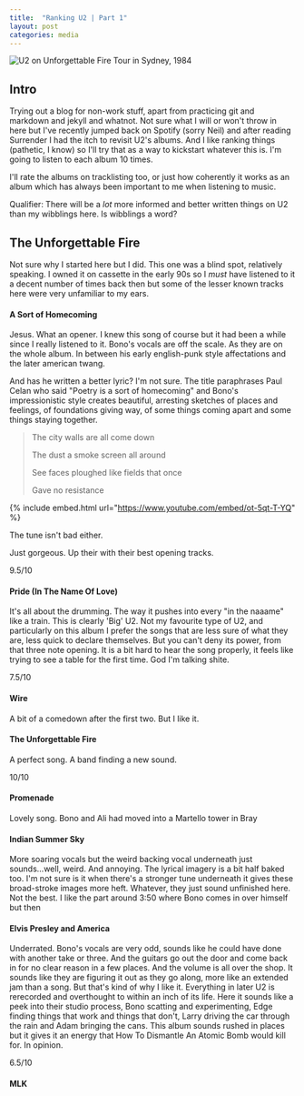 ```yaml
---
title:  "Ranking U2 | Part 1"
layout: post
categories: media
---
```


![U2 on Unforgettable Fire Tour in Sydney, 1984](https://upload.wikimedia.org/wikipedia/commons/a/ad/U2_on_Unforgettable_Fire_Tour_09-09-1984.jpg)


## Intro

Trying out a blog for non-work stuff, apart from practicing git and markdown and jekyll and whatnot. Not sure what I will or won't throw in here but I've recently jumped back on Spotify (sorry Neil) and after reading Surrender I had the itch to revisit U2's albums. And I like ranking things (pathetic, I know) so I'll try that as a way to kickstart whatever this is. I'm going to listen to each album 10 times.

I'll rate the albums on tracklisting too, or just how coherently it works as an album which has always been important to me when listening to music.

Qualifier: There will be a *lot* more informed and better written things on U2 than my wibblings here. Is wibblings a word?

## The Unforgettable Fire

Not sure why I started here but I did.  This one was a blind spot, relatively speaking. I owned it on cassette in the early 90s so I *must* have listened to it a decent number of times back then but some of the lesser known tracks here were very unfamiliar to my ears.

#### A Sort of Homecoming

Jesus. What an opener. I knew this song of course but it had been a while since I really listened to it. Bono's vocals are off the scale. As they are on the whole album. In between his early english-punk style affectations and the later american twang. 

And has he written a better lyric? I'm not sure. The title paraphrases Paul Celan who said "Poetry is a sort of homecoming" and Bono's impressionistic style creates beautiful, arresting sketches of places and feelings, of foundations giving way, of some things coming apart and some things staying together. 

> The city walls are all come down
>
> The dust a smoke screen all around
>
> See faces ploughed like fields that once
>
> Gave no resistance

{% include embed.html url="https://www.youtube.com/embed/ot-5qt-T-YQ" %}

The tune isn't bad either. 

Just gorgeous. Up their with their best opening tracks.

9.5/10

#### Pride (In The Name Of Love)

It's all about the drumming. The way it pushes into every "in the naaame" like a train. This is clearly 'Big' U2. Not my favourite type of U2, and particularly on this album I prefer the songs that are less sure of what they are, less quick to declare themselves. But you can't deny its power, from that three note opening. It is a bit hard to hear the song properly, it feels like trying to see a table for the first time. God I'm talking shite.

7.5/10

#### Wire

A bit of a comedown after the first two. But I like it.

#### The Unforgettable Fire

A perfect song. A band finding a new sound.

10/10

#### Promenade

Lovely song. Bono and Ali had moved into a Martello tower in Bray 

#### Indian Summer Sky

More soaring vocals but the weird backing vocal underneath just sounds...well, weird. And annoying. The lyrical imagery is a bit half baked too. I'm not sure is it when there's a stronger tune underneath it gives these broad-stroke images more heft. Whatever, they just sound unfinished here. Not the best. I like the part around 3:50 where Bono comes in over himself but then 

#### Elvis Presley and America 

Underrated. Bono's vocals are very odd, sounds like he could have done with another take or three. And the guitars go out the door and come back in for no clear reason in a few places. And the volume is all over the shop. It sounds like they are figuring it out as they go along, more like an extended jam than a song. But that's kind of why I like it. Everything in later U2 is rerecorded and overthought to within an inch of its life. Here it sounds like a peek into their studio process, Bono scatting and experimenting, Edge finding things that work and things that don't, Larry driving the car through the rain and Adam bringing the cans. This album sounds rushed in places but it gives it an energy that How To Dismantle An Atomic Bomb would kill for. In opinion.

6.5/10

#### MLK



<!--## Images

Upload an image to the *assets* folder and embed it with `![title](/assets/name.jpg))`. Keep in mind that the path needs to be adjusted if Jekyll is run inside a subfolder.

A wrapper `div` with the class `large` can be used to increase the width of an image or iframe.

![Flower](https://user-images.githubusercontent.com/4943215/55412447-bcdb6c80-5567-11e9-8d12-b1e35fd5e50c.jpg)

[Flower](https://unsplash.com/photos/iGrsa9rL11o) by Tj Holowaychuk

## Embedded content

You can also embed a lot of stuff, for example from YouTube, using the `embed.html` include.

{% include embed.html url="https://www.youtube.com/embed/_C0A5zX-iqM" %}-->
